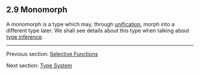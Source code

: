 ## 2.9 Monomorph

A monomorph is a type which may, through [unification](unification.md), morph into a different type later. We shall see details about this type when talking about [type inference](type_inference.md).

---

Previous section: [Selective Functions](selective_functions.md)

Next section: [Type System](type_system.md)